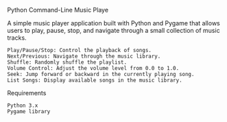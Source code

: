 Python Command-Line Music Playe

A simple music player application built with Python and Pygame that allows users to play, pause, stop, and navigate through a small collection of music tracks.

    Play/Pause/Stop: Control the playback of songs.
    Next/Previous: Navigate through the music library.
    Shuffle: Randomly shuffle the playlist.
    Volume Control: Adjust the volume level from 0.0 to 1.0.
    Seek: Jump forward or backward in the currently playing song.
    List Songs: Display available songs in the music library.

Requirements

    Python 3.x
    Pygame library
